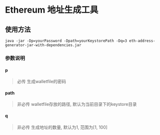 # Ethereum 地址生成工具
## 使用方法

``` shell
java -jar -Dp=yourPassword -Dpath=yourKeystorePath -Dq=3 eth-address-generator-jar-with-dependencies.jar
```

### 参数说明
#### p
> 必传
生成walletfile的密码

#### path
> 非必传
walletfile存放的路径, 默认为当前目录下的keystore目录

#### q
> 非必传
生成地址的数量, 默认为1, 范围为[1, 100]
